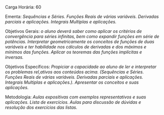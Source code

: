 Carga Horária: 60
 
Ementa:
    _Sequências e Séries. Funções Reais de várias variáveis. Derivadas parciais e aplicações. Integrais Multiplas e aplicações._
 
Objetivos Gerais:
    _o aluno deverá saber como aplicar os critérios de convergência para séries infinitas, bem como expandir funções em série de potências. Interpretar geometricamente os conceitos de funções de duas variáveis e ter habilidade nos cálculos de derivadas e dos máximos e mínimos das funções. Aplicar os teoremas das funções implícitas e inversas._
 
Objetivos Específicos:
    _Propiciar a capacidade ao aluno de ler e interpretar os problemas rel,ativos aos conteúdos acima. (Sequências e Séries. Funções Reais de várias variáveis. Derivadas parciais e aplicações. Integrais Multiplas e aplicações.). Apresentar os conceitos e suas aplicações._
 
Metodologia:
    _Aulas expositivas com exemplos representativos e suas aplicações. Lista de exercícios. Aulas para discussão de dúvidas e resolução dos exercícios das listas._

